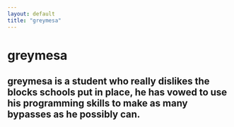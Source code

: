 ```yaml
---
layout: default
title: "greymesa"
---
```

<h1 class="text-center">greymesa</h1>
<h2>greymesa is a student who really dislikes the blocks schools put in place, he has vowed to use his programming skills to make as many bypasses as he possibly can.</h2>
<script>
document.getElementById("aboutNav").classList.add("active");
</script>